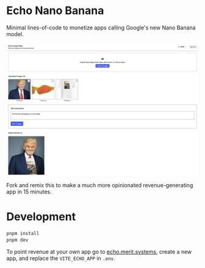 # Echo Nano Banana
Minimal lines-of-code to monetize apps calling Google's new Nano Banana model.

![Example](imgs/ex.png)


Fork and remix this to make a much more opinionated revenue-generating app in 15 minutes.


# Development
```bash
pnpm install
pnpm dev
```

To point revenue at your own app go to [echo.merit.systems](https://echo.merit.systems/), create a new app, and replace the `VITE_ECHO_APP` in `.env`.